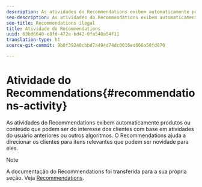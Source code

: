 ```yaml
---
description: As atividades do Recommendations exibem automaticamente produtos ou conteúdo que podem ser do interesse dos clientes com base em atividades do usuário anteriores ou outros algoritmos. O Recommendations ajuda a direcionar os clientes para itens relevantes que podem ser novidade para eles.
seo-description: As atividades do Recommendations exibem automaticamente produtos ou conteúdo que podem ser do interesse dos clientes com base em atividades do usuário anteriores ou outros algoritmos. O Recommendations ajuda a direcionar os clientes para itens relevantes que podem ser novidade para eles.
seo-title: Recommendations ilegal
title: Atividade do Recommendations
uuid: 63bd6640-e8fd-472e-bd42-0fa540a54f11
translation-type: ht
source-git-commit: 9b8f39240cbbd7a494d74dc0016ed666a58fd870

---
```



# Atividade do Recommendations{#recommendations-activity}

As atividades do Recommendations exibem automaticamente produtos ou conteúdo que podem ser do interesse dos clientes com base em atividades do usuário anteriores ou outros algoritmos. O Recommendations ajuda a direcionar os clientes para itens relevantes que podem ser novidade para eles.

>[!NOTE]
>
>A documentação do Recommendations foi transferida para a sua própria seção. Veja [Recommendations](../c-recommendations/recommendations.md#concept_7556C8A4543942F2A77B13A29339C0C0).

